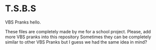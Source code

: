 # T.S.B.S
VBS Pranks
hello.

These files are completely made by me for a school project.
Please, add more VBS pranks into this repository
Sometimes they can be completely similar to other VBS Pranks but I guess we had the same idea in mind?

